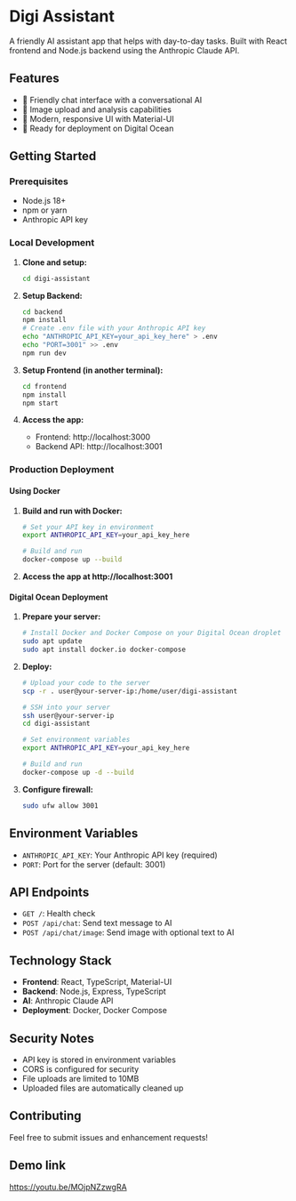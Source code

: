# Digi Assistant

A friendly AI assistant app that helps with day-to-day tasks. Built with React frontend and Node.js backend using the Anthropic Claude API.

## Features

- 💬 Friendly chat interface with a conversational AI
- 📸 Image upload and analysis capabilities
- 🎨 Modern, responsive UI with Material-UI
- 🚀 Ready for deployment on Digital Ocean

## Getting Started

### Prerequisites

- Node.js 18+
- npm or yarn
- Anthropic API key

### Local Development

1. **Clone and setup:**
   ```bash
   cd digi-assistant
   ```

2. **Setup Backend:**
   ```bash
   cd backend
   npm install
   # Create .env file with your Anthropic API key
   echo "ANTHROPIC_API_KEY=your_api_key_here" > .env
   echo "PORT=3001" >> .env
   npm run dev
   ```

3. **Setup Frontend (in another terminal):**
   ```bash
   cd frontend
   npm install
   npm start
   ```

4. **Access the app:**
   - Frontend: http://localhost:3000
   - Backend API: http://localhost:3001

### Production Deployment

#### Using Docker

1. **Build and run with Docker:**
   ```bash
   # Set your API key in environment
   export ANTHROPIC_API_KEY=your_api_key_here

   # Build and run
   docker-compose up --build
   ```

2. **Access the app at http://localhost:3001**

#### Digital Ocean Deployment

1. **Prepare your server:**
   ```bash
   # Install Docker and Docker Compose on your Digital Ocean droplet
   sudo apt update
   sudo apt install docker.io docker-compose
   ```

2. **Deploy:**
   ```bash
   # Upload your code to the server
   scp -r . user@your-server-ip:/home/user/digi-assistant

   # SSH into your server
   ssh user@your-server-ip
   cd digi-assistant

   # Set environment variables
   export ANTHROPIC_API_KEY=your_api_key_here

   # Build and run
   docker-compose up -d --build
   ```

3. **Configure firewall:**
   ```bash
   sudo ufw allow 3001
   ```

## Environment Variables

- `ANTHROPIC_API_KEY`: Your Anthropic API key (required)
- `PORT`: Port for the server (default: 3001)

## API Endpoints

- `GET /`: Health check
- `POST /api/chat`: Send text message to AI
- `POST /api/chat/image`: Send image with optional text to AI

## Technology Stack

- **Frontend**: React, TypeScript, Material-UI
- **Backend**: Node.js, Express, TypeScript
- **AI**: Anthropic Claude API
- **Deployment**: Docker, Docker Compose

## Security Notes

- API key is stored in environment variables
- CORS is configured for security
- File uploads are limited to 10MB
- Uploaded files are automatically cleaned up

## Contributing

Feel free to submit issues and enhancement requests!

## Demo link
https://youtu.be/MOjpNZzwgRA
